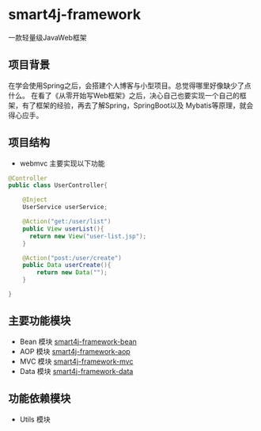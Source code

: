 # smart4j-framework
一款轻量级JavaWeb框架

## 项目背景
在学会使用Spring之后，会搭建个人博客与小型项目。总觉得哪里好像缺少了点什么。
在看了《从零开始写Web框架》之后，决心自己也要实现一个自己的框架，有了框架的经验，再去了解Spring，SpringBoot以及
Mybatis等原理，就会得心应手。

## 项目结构
- webmvc 主要实现以下功能
```java
@Controller
public class UserController{

    @Inject
    UserService userService;

    @Action("get:/user/list")
    public View userList(){
      return new View("user-list.jsp");
    }

    @Action("post:/user/create")
    public Data userCreate(){
        return new Data("");
    }

}

```

## 主要功能模块
- Bean 模块 [smart4j-framework-bean](./smart4j-framework-bean/README.md)
- AOP 模块 [smart4j-framework-aop](./smart4j-framework-aop/README.md)
- MVC 模块 [smart4j-framework-mvc](./smart4j-framework-webmvc/README.md)
- Data 模块 [smart4j-framework-data](./smart4j-framework-data/README.md)
## 功能依赖模块
- Utils 模块